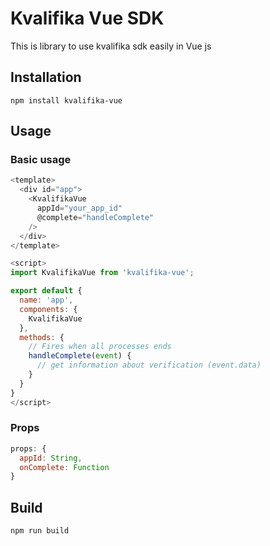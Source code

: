 # Kvalifika Vue SDK

This is library to use kvalifika sdk easily in Vue js

## Installation

    npm install kvalifika-vue

## Usage

### Basic usage

```js
<template>
  <div id="app">
    <KvalifikaVue
      appId="your_app_id"
      @complete="handleComplete"
    />
  </div>
</template>

<script>
import KvalifikaVue from 'kvalifika-vue';

export default {
  name: 'app',
  components: {
    KvalifikaVue
  },
  methods: {
    // Fires when all processes ends
    handleComplete(event) {
      // get information about verification (event.data)
    }
  }
}
</script>


```

### Props

```js
props: {
  appId: String,
  onComplete: Function
}
```


## Build

    npm run build
